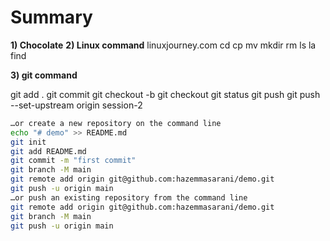 # Summary

**1) Chocolate**
**2) Linux command**
linuxjourney.com
cd 
cp
mv
mkdir
rm
ls
la
find 

**3) git command**

git add .
git commit
git checkout -b
git checkout
git status
git push
git push --set-upstream origin session-2

```bash
…or create a new repository on the command line
echo "# demo" >> README.md
git init
git add README.md
git commit -m "first commit"
git branch -M main
git remote add origin git@github.com:hazemmasarani/demo.git
git push -u origin main
…or push an existing repository from the command line
git remote add origin git@github.com:hazemmasarani/demo.git
git branch -M main
git push -u origin main
```